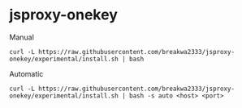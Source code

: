 # jsproxy-onekey
Manual
```
curl -L https://raw.githubusercontent.com/breakwa2333/jsproxy-onekey/experimental/install.sh | bash
```
Automatic
```
curl -L https://raw.githubusercontent.com/breakwa2333/jsproxy-onekey/experimental/install.sh | bash -s auto <host> <port>
```
